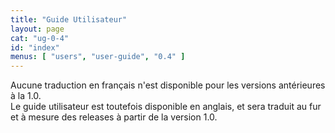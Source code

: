 ```yaml
---
title: "Guide Utilisateur"
layout: page
cat: "ug-0-4"
id: "index"
menus: [ "users", "user-guide", "0.4" ]
---
```


Aucune traduction en français n'est disponible pour les versions antérieures à la 1.0.  
Le guide utilisateur est toutefois disponible en anglais, et sera traduit au fur et à mesure
des releases à partir de la version 1.0.
